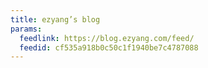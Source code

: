 ```yaml
---
title: ezyang’s blog
params:
  feedlink: https://blog.ezyang.com/feed/
  feedid: cf535a918b0c50c1f1940be7c4787088
---
```

